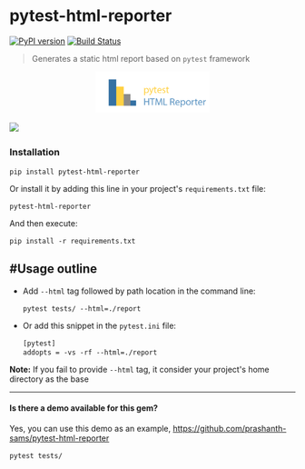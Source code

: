 # pytest-html-reporter
[![PyPI version](https://badge.fury.io/py/pytest-html-reporter.svg)](https://badge.fury.io/py/pytest-html-reporter)
[![Build Status](https://travis-ci.com/prashanth-sams/pytest-html-reporter.svg?branch=master)](https://travis-ci.com/prashanth-sams/pytest-html-reporter)

> Generates a static html report based on `pytest` framework

<div align="center"><img src="./PHR.png" width="200"/></div>

![](./Pytest_HTML_Reporter.png)

### Installation

```
pip install pytest-html-reporter
```

Or install it by adding this line in your project's `requirements.txt` file:

```
pytest-html-reporter
```

And then execute:
```
pip install -r requirements.txt
```

## #Usage outline

- Add `--html` tag followed by path location in the command line:
    ```
    pytest tests/ --html=./report
    ```

- Or add this snippet in the `pytest.ini` file:
    ```
    [pytest]
    addopts = -vs -rf --html=./report
    ```

**Note:** If you fail to provide `--html` tag, it consider your project's home directory as the base 

---
#### Is there a demo available for this gem?

Yes, you can use this demo as an example, https://github.com/prashanth-sams/pytest-html-reporter
```
pytest tests/
```
